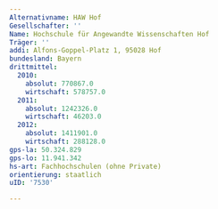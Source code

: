 ```yaml
---
Alternativname: HAW Hof
Gesellschafter: ''
Name: Hochschule für Angewandte Wissenschaften Hof
Träger: ''
addi: Alfons-Goppel-Platz 1, 95028 Hof
bundesland: Bayern
drittmittel:
  2010:
    absolut: 770867.0
    wirtschaft: 578757.0
  2011:
    absolut: 1242326.0
    wirtschaft: 46203.0
  2012:
    absolut: 1411901.0
    wirtschaft: 288128.0
gps-la: 50.324.829
gps-lo: 11.941.342
hs-art: Fachhochschulen (ohne Private)
orientierung: staatlich
uID: '7530'

---
```


